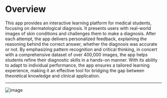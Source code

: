 # Overview

This app provides an interactive learning platform for medical students, focusing on dermatological diagnosis. It presents users with real-world images of skin conditions and challenges them to make a diagnosis. After each attempt, the app delivers personalized feedback, explaining the reasoning behind the correct answer, whether the diagnosis was accurate or not. By emphasizing pattern recognition and critical thinking, in concert with a comprehensive dataset of over 400,000 images, the app helps students refine their diagnostic skills in a hands-on manner. With its ability to adapt to individual performance, the app ensures a tailored learning experience, making it an effective tool for bridging the gap between theoretical knowledge and clinical application.

---

![image](https://github.com/user-attachments/assets/5e635ab6-62b8-40a7-8bbc-28ec777d5b1c)
